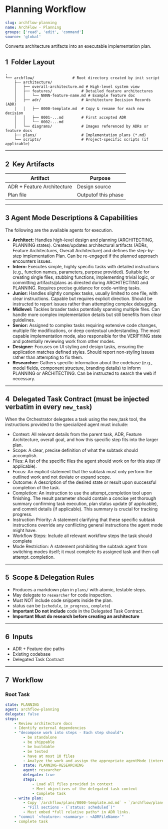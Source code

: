 # Planning Workflow

```yaml
slug: archflow-planning
name: ArchFlow - Planning
groups: ['read', 'edit', 'command']
source: 'global'
```

Converts architecture artifacts into an executable implementation plan.

## 1  Folder Layout

```
.
└── archflow/                 # Root directory created by init script
    ├── architecture/
    │   ├── overall-architecture.md # High-level system view
    │   ├── features/             # Detailed feature architectures
    │   │   └── NNNN-feature-name.md # Example feature doc
    │   ├── adr/                  # Architecture Decision Records (ADR)
    │   │   ├── 0000-template.md  # Copy & rename for each new decision
    │   │   ├── 0001-...md        # First accepted ADR
    │   │   └── 0002-...md
    │   └── diagrams/             # Images referenced by ADRs or feature docs
    ├── plans/                    # Implementation plans (*.md)
    └── scripts/                  # Project-specific scripts (if applicable)
```
---

## 2  Key Artifacts

| Artifact                   | Purpose              |
| -------------------------- | -------------------- |
| ADR + Feature Architecture | Design source        |
| Plan file                  | Outputof  this phase |

---

## 3 Agent Mode Descriptions & Capabilities

The following are the available agents for execution.

*   **Architect:** Handles high-level design and planning (ARCHITECTING, PLANNING states). Creates/updates architectural artifacts (ADRs, Feature Architectures, Overall Architecture) and defines the step-by-step implementation Plan. Can be re-engaged if the planned approach encounters issues.
*   **Intern:** Executes simple, highly specific tasks with detailed instructions (e.g., function names, parameters, purpose provided). Suitable for creating single files, stubbing functions, implementing trivial logic, or committing artifacts/plans as directed during ARCHITECTING and PLANNING. Requires precise guidance for code-writing tasks.
*   **Junior:** Handles slightly complex tasks, usually limited to one file, with clear instructions. Capable but requires explicit direction. Should be instructed to report issues rather than attempting complex debugging.
*   **Midlevel:** Tackles broader tasks potentially spanning multiple files. Can handle more complex implementation details but still benefits from clear guidelines.
*   **Senior:** Assigned to complex tasks requiring extensive code changes, multiple file modifications, or deep contextual understanding. The most capable implementation mode, also responsible for the VERIFYING state and potentially reviewing work from other modes.
*   **Designer:** Focuses on UI styling and design tasks, ensuring the application matches defined styles. Should report non-styling issues rather than attempting to fix them.
*   **Researcher:** Gathers specific information about the codebase (e.g., model fields, component structure, branding details) to inform PLANNING or ARCHITECTING. Can be instructed to search the web if necessary.

---

## 4  Delegated Task Contract (must be injected verbatim in every `new_task`)

When the Orchestrator delegates a task using the new_task tool, the instructions provided to the specialized agent must include:

* Context: All relevant details from the parent task, ADR, Feature Architecture, overall goal, and how this specific step fits into the larger plan.
* Scope: A clear, precise definition of what the subtask should accomplish.
* Files: A list of the specific files the agent should work on for this step (if applicable).
* Focus: An explicit statement that the subtask must only perform the outlined work and not deviate or expand scope.
* Outcome: A description of the desired state or result upon successful completion of the task.
* Completion: An instruction to use the attempt_completion tool upon finishing. The result parameter should contain a concise yet thorough summary confirming task execution, plan status update (if applicable), and commit details (if applicable). This summary is crucial for tracking progress.
* Instruction Priority: A statement clarifying that these specific subtask instructions override any conflicting general instructions the agent mode might have.
* Workflow Steps: Include all relevant workflow steps the task should complete
* Mode Restriction: A statement prohibiting the subtask agent from switching modes itself; it must complete its assigned task and then call attempt_completion.

---

## 5  Scope & Delegation Rules

* Produces a markdown plan in `plans/` with atomic, testable steps.
* May delegate to `researcher` for code inspection.
* Must NOT include code snippets inside the plan.
* status can be (`schedule`, `in_progress`, `complete`)
* **Important** **Do not include** code in the Delegated Task Contract.
* **Important** **Must do research before creating an architecture**

---

## 6  Inputs

* ADR + Feature doc paths
* Existing codebase
* Delegated Task Contract

---

## 7  Workflow

### Root Task

```yaml
state: PLANNING
agent: archflow-planning
delegate: false
steps:
    - Review architecture docs
    - Identify external dependencies
    - "decompose work into steps - Each step should":
        - be standalone
        - be shippable
        - be buildable
        - be tested
        - have at most 10 files
        - Analyze the work and assign the appropriate agentMode (intern, junior, midlevel, senior)
    -   state: PLANNING-RESEARCHING
        agent: researcher
        delegate: true
        steps:
            - Load all files provided in context
            - Meet objectives of the delegated task context
            - Complete task
    - write plan:
        - Copy `/archflow/plans/0000-template.md.md` → `/archflow/plans/NNNN-<adrName>.md`
        - "Fill sections - (`status: scheduled`)"
        - Must embed *full relative paths* in ADR links.
    - "commit `<feature>: <summary> - <ADRFileName>`"
    - complete task
```
